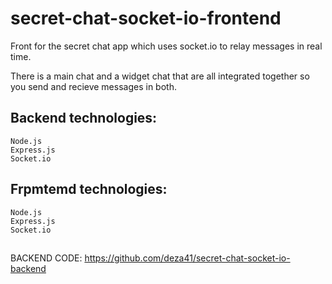 # secret-chat-socket-io-frontend

Front for the secret chat app which uses socket.io to relay messages in real time.

There is a main chat and a widget chat that are all integrated together so you send and recieve messages in both.


## Backend technologies:
```
Node.js
Express.js
Socket.io
```
##

## Frpmtemd technologies:
```
Node.js
Express.js
Socket.io
```
##

BACKEND CODE:  https://github.com/deza41/secret-chat-socket-io-backend
